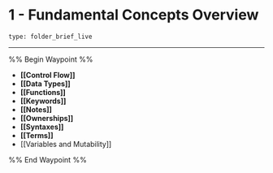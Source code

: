 # 1 - Fundamental Concepts Overview
 
```ccard
type: folder_brief_live
```
 
---

%% Begin Waypoint %%
- **[[Control Flow]]**
- **[[Data Types]]**
- **[[Functions]]**
- **[[Keywords]]**
- **[[Notes]]**
- **[[Ownerships]]**
- **[[Syntaxes]]**
- **[[Terms]]**
- [[Variables and Mutability]]

%% End Waypoint %%